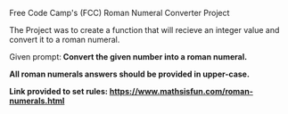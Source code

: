 Free Code Camp's (FCC) Roman Numeral Converter Project

The Project was to create a function that will recieve an integer value and convert it to a roman numeral. 

Given prompt:<b>
Convert the given number into a roman numeral.<b>

All roman numerals answers should be provided in upper-case.<b>

Link provided to set rules: https://www.mathsisfun.com/roman-numerals.html